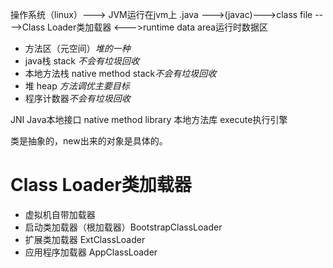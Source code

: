 操作系统（linux）---> JVM运行在jvm上
.java --->(javac)--->class file ---->Class Loader类加载器
<--->runtime data area运行时数据区
* 方法区（元空间）*堆的一种*
* java栈 stack *不会有垃圾回收*
* 本地方法栈 native method stack*不会有垃圾回收*
* 堆 heap *方法调优主要目标*
* 程序计数器*不会有垃圾回收*

JNI Java本地接口
native method library 本地方法库
execute执行引擎

类是抽象的，new出来的对象是具体的。

# Class Loader类加载器
* 虚拟机自带加载器
* 启动类加载器（根加载器）BootstrapClassLoader
* 扩展类加载器 ExtClassLoader
* 应用程序加载器 AppClassLoader